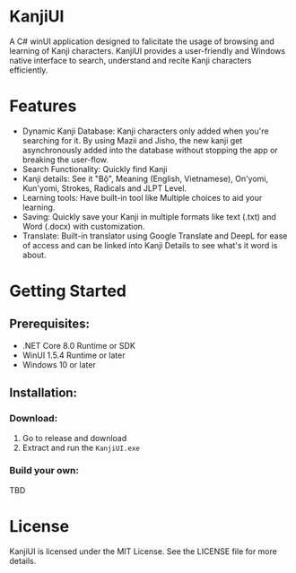 # KanjiUI
A C# winUI application designed to falicitate the usage of browsing and learning of Kanji characters. KanjiUI provides a user-friendly and Windows native interface to search, understand and recite Kanji characters efficiently.

# Features
- Dynamic Kanji Database: Kanji characters only added when you're searching for it. By using Mazii and Jisho, the new kanji get asynchronously added into the database without stopping the app or breaking the user-flow.
- Search Functionality: Quickly find Kanji
- Kanji details: See it "Bộ", Meaning (English, Vietnamese), On'yomi, Kun'yomi, Strokes, Radicals and JLPT Level.
- Learning tools: Have built-in tool like Multiple choices to aid your learning.
- Saving: Quickly save your Kanji in multiple formats like text (.txt) and Word (.docx) with customization.
- Translate: Built-in translator using Google Translate and DeepL for ease of access and can be linked into Kanji Details to see what's it word is about.

# Getting Started
## Prerequisites:
- .NET Core 8.0 Runtime or SDK 
- WinUI 1.5.4 Runtime or later
- Windows 10 or later
## Installation:
### Download:
1. Go to release and download
2. Extract and run the `KanjiUI.exe`
### Build your own:
TBD

# License
KanjiUI is licensed under the MIT License. See the LICENSE file for more details.
